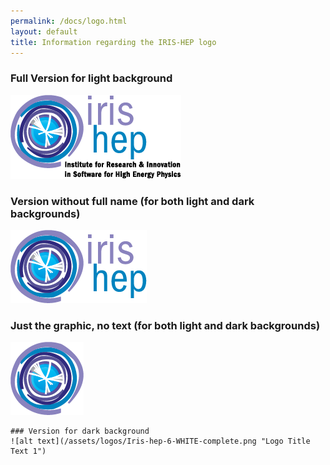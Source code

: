 ```yaml
---
permalink: /docs/logo.html
layout: default
title: Information regarding the IRIS-HEP logo
---
```


### Full Version for light background
![alt text](/assets/logos/Iris-hep-3-regular-complete.png "Logo Title Text 1")


### Version without full name (for both light and dark backgrounds)
![alt text](/assets/logos/Iris-hep-4-no-long-name.png "Logo Title Text 1")


### Just the graphic, no text (for both light and dark backgrounds)
![alt text](/assets/logos/Iris-hep-5-just-graphic.png "Logo Title Text 1")

```
### Version for dark background
![alt text](/assets/logos/Iris-hep-6-WHITE-complete.png "Logo Title Text 1")
```

